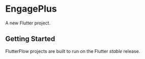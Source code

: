 # EngagePlus

A new Flutter project.

## Getting Started

FlutterFlow projects are built to run on the Flutter _stable_ release.
